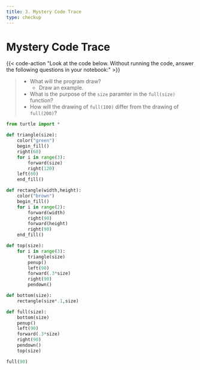 ```yaml
---
title: 3. Mystery Code Trace
type: checkup
---
```


# Mystery Code Trace

{{< code-action "Look at the code below. Without running the code, answer the following questions in your notebook:" >}}

> - What will the program draw? 
>   - Draw an example. 
> - What is the purpose of the `size` paramter in the `full(size)` function? 
> - How will the drawing of `full(100)` differ from the drawing of `full(200)`?

```python {linenos=table}
from turtle import *

def triangle(size):
    color("green")
    begin_fill()
    right(60)
    for i in range(3):
        forward(size)
        right(120)
    left(60)
    end_fill()

def rectangle(width,height):
    color("brown")
    begin_fill()
    for i in range(2):
        forward(width)
        right(90)
        forward(height)
        right(90)
    end_fill()

def top(size):
    for i in range(3):
        triangle(size)
        penup()
        left(90)
        forward(.3*size)
        right(90)
        pendown()

def bottom(size):
    rectangle(size*.1,size)

def full(size):
    bottom(size)
    penup()
    left(90)
    forward(.3*size)
    right(90)
    pendown()
    top(size)

full(90)
```
<br>

